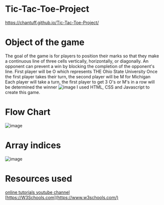 # Tic-Tac-Toe-Project
https://chantuff.github.io/Tic-Tac-Toe-Project/

# Object of the game
The goal of the game is for players to position their marks so that they make a continuous line of three cells vertically, horizontally, or diagonally. 
An opponent can prevent a win by blocking the completion of the opponent's line.
First player will be O which represents THE Ohio State University
Once the first player takes their turn, the second player will be M for Michigan
Each player will take a turn, the first player to get 3 O's or M's in a row will be determined the winner
![image](https://github.com/chantuff/Tic-Tac-Toe-Project/assets/78155828/2b100907-22f5-4a2c-81ab-afefa6da1242)
I used HTML, CSS and Javascript to create this game.

# Flow Chart


![image](https://github.com/chantuff/Tic-Tac-Toe-Project/assets/78155828/18c7414f-dfb9-40f1-aeb6-637cfdc1f794) <br>
# Array indices
![image](https://github.com/chantuff/Tic-Tac-Toe-Project/assets/78155828/0a4ade79-b652-403e-b992-2ce33b226584)

# Resources used
[online tutorials youtube channel](https://www.youtube.com/watch?v=1B3FgFXn274)
<br>
[https://W3Schools.com](https://www.w3schools.com/)


 




